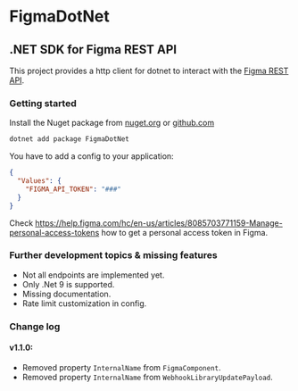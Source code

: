 # FigmaDotNet
## .NET SDK for Figma REST API

This project provides a http client for dotnet to interact with the [Figma REST API](https://www.figma.com/developers/api).

### Getting started

Install the Nuget package from [nuget.org](https://www.nuget.org/packages/FigmaDotNet/) or [github.com](https://github.com/Hirnspin/FigmaDotNet/pkgs/nuget/FigmaDotNet)

```bash
dotnet add package FigmaDotNet
```

You have to add a config to your application:

```json
{
  "Values": {
    "FIGMA_API_TOKEN": "###"
  }
}
```
Check https://help.figma.com/hc/en-us/articles/8085703771159-Manage-personal-access-tokens how to get a personal access token in Figma.

### Further development topics & missing features

- Not all endpoints are implemented yet.
- Only .Net 9 is supported.
- Missing documentation.
- Rate limit customization in config.

### Change log

#### v1.1.0:
- Removed property `InternalName` from `FigmaComponent`.
- Removed property `InternalName` from `WebhookLibraryUpdatePayload`.
